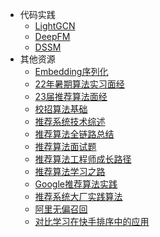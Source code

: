 - 代码实践
  - [LightGCN](https://mp.weixin.qq.com/s/G2SEydgOI09FqtpMvWZKvw)
  - [DeepFM](https://mp.weixin.qq.com/s/_P9jblhde2OyNUaqcYgLuA)
  - [DSSM](https://mp.weixin.qq.com/s/wYlduk3lVKq_bSr1ujDZ_w)
- 其他资源
    - [Embedding序列化](https://mp.weixin.qq.com/s/LgW75OmB-jNysuttyOVr6w)
    - [22年暑期算法实习面经](https://mp.weixin.qq.com/s/KiOyLMzcJyeuD60UhNFAWw)
    - [23届推荐算法面经](https://mp.weixin.qq.com/s/1waPEskK6ngh-14ffizKbA)
    - [校招算法基础](https://mp.weixin.qq.com/s/lNvu_0PIKyXhKTN_R1lh3g)
    - [推荐系统技术综述](https://mp.weixin.qq.com/s/DugJBzc1tmvs8ujvA3WWjw)
    - [推荐算法全链路总结](https://mp.weixin.qq.com/s/I0ZG6l9kpGceYHrxBm2iGQ)
    - [推荐算法面试题](https://mp.weixin.qq.com/s/mBg3SbyIY9_dS9sLls0EAw)
    - [推荐算法工程师成长路径](https://mp.weixin.qq.com/s/fvqJ-8wZeg2ORjLGlcq6xQ)
    - [推荐算法学习之路](https://mp.weixin.qq.com/s/hYr4PDh9rgsBx18YcKX8eg)
    - [Google推荐算法实践](https://mp.weixin.qq.com/s/8AjXF2jWHZgpNJA3yCEopg)
    - [推荐系统大厂实践算法](https://mp.weixin.qq.com/s/LUozueTatcK_zPlTSghlxA)
    - [阿里无偏召回](https://mp.weixin.qq.com/s/0Cbc3aAYTeFqLDutLBXJmA)
    - [对比学习在快手排序中的应用](https://mp.weixin.qq.com/s/2GgIt38uO_qmLGskfB_lfQ)
